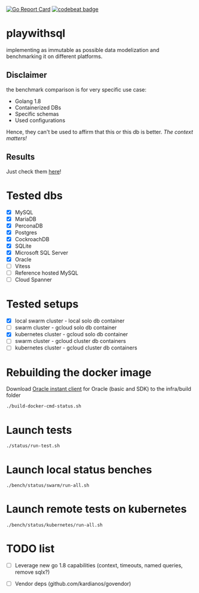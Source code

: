 [![Go Report Card](https://goreportcard.com/badge/github.com/vincentserpoul/playwithsql)](https://goreportcard.com/report/github.com/vincentserpoul/playwithsql)
[![codebeat badge](https://codebeat.co/badges/df4fb8c7-3472-46ff-a9c8-5fa72008269c)](https://codebeat.co/projects/github-com-vincentserpoul-playwithsql-master)

# playwithsql

implementing as immutable as possible data modelization and benchmarking it on different platforms.

## Disclaimer

the benchmark comparison is for very specific use case:
* Golang 1.8
* Containerized DBs
* Specific schemas
* Used configurations

Hence, they can't be used to affirm that this or this db is better.
*The context matters!*

## Results

Just check them [here](https://playwithsql-summary.surge.sh)!

# Tested dbs

- [x] MySQL
- [x] MariaDB
- [x] PerconaDB
- [x] Postgres
- [x] CockroachDB
- [x] SQLite
- [x] Microsoft SQL Server
- [x] Oracle
- [ ] Vitess
- [ ] Reference hosted MySQL
- [ ] Cloud Spanner

# Tested setups

- [x] local swarm cluster - local solo db container
- [ ] swarm cluster - gcloud solo db container
- [x] kubernetes cluster - gcloud solo db container
- [ ] swarm cluster - gcloud cluster db containers
- [ ] kubernetes cluster - gcloud cluster db containers

# Rebuilding the docker image

Download [Oracle instant client](http://www.oracle.com/technetwork/topics/linuxx86-64soft-092277.html) for Oracle (basic and SDK) to the infra/build folder

```
./build-docker-cmd-status.sh
```

# Launch tests

```
./status/run-test.sh
```

# Launch local status benches

```
./bench/status/swarm/run-all.sh
```

# Launch remote tests on kubernetes

```
./bench/status/kubernetes/run-all.sh
```

# TODO list

- [ ] Leverage new go 1.8 capabilities (context, timeouts, named queries, remove sqlx?)
- [ ] Vendor deps (github.com/kardianos/govendor)

